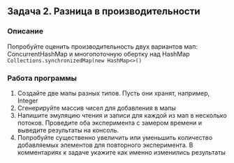 ## Задача 2. Разница в производительности

### Описание
Попробуйте оценить производительность двух вариантов мап: ConcurrentHashMap и многопоточную обертку над HashMap `Collections.synchronizedMap(new HashMap<>()`

### Работа программы
1. Создайте две мапы разных типов. Пусть они хранят, например, Integer
2. Сгенерируйте массив чисел для добавления в мапы
3. Напишите эмуляцию чтения и записи для каждой из мап в несколько потоков. Проведите оба эксперимента с замером времени и выведите результаты на консоль.
4. Попробуйте существенно увеличить или уменьшить количество добавляемых элементов для повторного эксперимента. В комментариях к задаче укажите как именно изменились результаты


